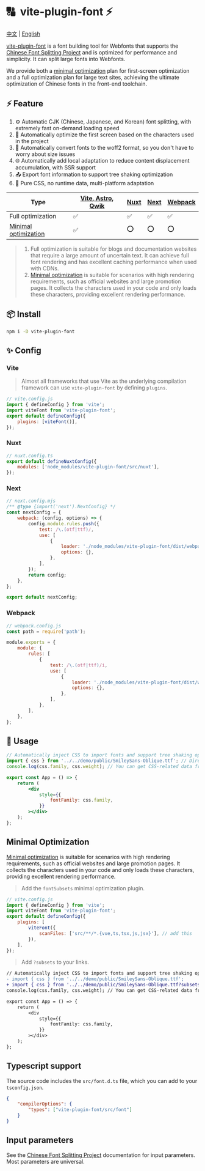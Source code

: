 # 🔠  vite-plugin-font ⚡

[中文](https://github.com/KonghaYao/cn-font-split/blob/ts/packages/vite/README_zh.md) | [English](https://github.com/KonghaYao/cn-font-split/blob/ts/packages/vite/README.md)

[vite-plugin-font](https://www.npmjs.com/package/vite-plugin-font) is a font building tool for Webfonts that supports the [Chinese Font Splitting Project](https://chinese-font.netlify.app) and is optimized for performance and simplicity. It can split large fonts into Webfonts. 

We provide both a [minimal optimization](#minimal-optimization) plan for first-screen optimization and a full optimization plan for large text sites, achieving the ultimate optimization of Chinese fonts in the front-end toolchain.

## ⚡ Feature

1. ⚙️ Automatic CJK (Chinese, Japanese, and Korean) font splitting, with extremely fast on-demand loading speed
2. 🚀 Automatically optimize the first screen based on the characters used in the project
3. 🔄 Automatically convert fonts to the woff2 format, so you don't have to worry about size issues
4. 🌐 Automatically add local adaptation to reduce content displacement accumulation, with SSR support
5. 📤 Export font information to support tree shaking optimization
6. 🎨 Pure CSS, no runtime data, multi-platform adaptation

| Type                          | [Vite, Astro, Qwik](#vite) | [Nuxt](#nuxt) | [Next](#next) | [Webpack](#webpack) |
| ----------------------------- | -------------------------- | ------------- | ------------- | ------------------- |
| Full optimization                    | ✅                         | ✅            | ✅            | ✅                  |
| [Minimal optimization](#minimal-optimization) | ✅                         | ⭕            | ⭕            | ⭕                  |

> 1. Full optimization is suitable for blogs and documentation websites that require a large amount of uncertain text. It can achieve full font rendering and has excellent caching performance when used with CDNs.
> 2. [Minimal optimization](#minimal-optimization) is suitable for scenarios with high rendering requirements, such as official websites and large promotion pages. It collects the characters used in your code and only loads these characters, providing excellent rendering performance.

## 📦 Install

```sh
npm i -D vite-plugin-font
```

## ✨ Config

### Vite

> Almost all frameworks that use Vite as the underlying compilation framework can use `vite-plugin-font` by defining `plugins`.

```js
// vite.config.js
import { defineConfig } from 'vite';
import viteFont from 'vite-plugin-font';
export default defineConfig({
    plugins: [viteFont()],
});
```

### Nuxt

```js
// nuxt.config.ts
export default defineNuxtConfig({
    modules: ['node_modules/vite-plugin-font/src/nuxt'],
});
```

### Next

```js
// next.config.mjs
/** @type {import('next').NextConfig} */
const nextConfig = {
    webpack: (config, options) => {
        config.module.rules.push({
            test: /\.(otf|ttf)/,
            use: [
                {
                    loader: './node_modules/vite-plugin-font/dist/webpack.mjs',
                    options: {},
                },
            ],
        });
        return config;
    },
};

export default nextConfig;
```

### Webpack

```js
// webpack.config.js
const path = require('path');

module.exports = {
    module: {
        rules: [
            {
                test: /\.(otf|ttf)/i,
                use: [
                    {
                        loader: './node_modules/vite-plugin-font/dist/webpack.mjs',
                        options: {},
                    },
                ],
            },
        ],
    },
};
```

## 🚀 Usage

```jsx
// Automatically inject CSS to import fonts and support tree shaking optimization of font information!
import { css } from '../../demo/public/SmileySans-Oblique.ttf'; // Directly import font files
console.log(css.family, css.weight); // You can get CSS-related data from here

export const App = () => {
    return (
        <div
            style={{
                fontFamily: css.family,
            }}
        ></div>
    );
};
```

## Minimal Optimization

[Minimal optimization](#minimal-optimization) is suitable for scenarios with high rendering requirements, such as official websites and large promotion pages. It collects the characters used in your code and only loads these characters, providing excellent rendering performance.

> Add the `fontSubsets` minimal optimization plugin.

```js
// vite.config.js
import { defineConfig } from 'vite';
import viteFont from 'vite-plugin-font';
export default defineConfig({
    plugins: [
        viteFont({
            scanFiles: ['src/**/*.{vue,ts,tsx,js,jsx}'], // add this
        }), 
    ],
});
```

> Add `?subsets` to your links.

```diff
// Automatically inject CSS to import fonts and support tree shaking optimization of font information!
- import { css } from '../../demo/public/SmileySans-Oblique.ttf';
+ import { css } from '../../demo/public/SmileySans-Oblique.ttf?subsets';
console.log(css.family, css.weight); // You can get CSS-related data from here

export const App = () => {
    return (
        <div
            style={{
                fontFamily: css.family,
            }}
        ></div>
    );
};
```

## Typescript support

The source code includes the `src/font.d.ts` file, which you can add to your `tsconfig.json`.

```json
{
    "compilerOptions": {
        "types": ["vite-plugin-font/src/font"]
    }
}
```

## Input parameters

See the [Chinese Font Splitting Project](https://www.npmjs.com/package/cn-font-split) documentation for input parameters. Most parameters are universal.